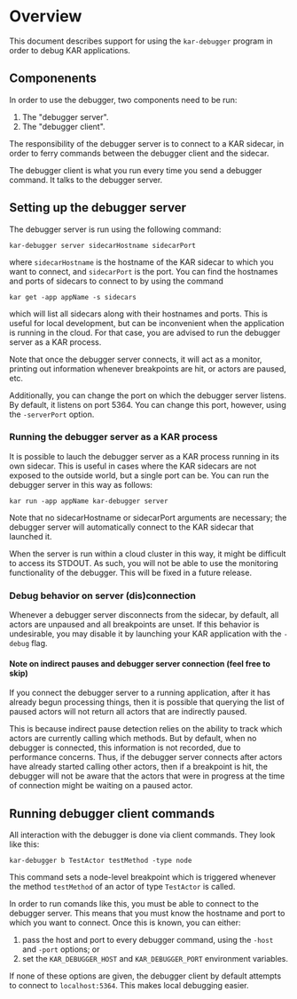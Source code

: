 <!--
# Copyright IBM Corporation 2022
#
# Licensed under the Apache License, Version 2.0 (the "License");
# you may not use this file except in compliance with the License.
# You may obtain a copy of the License at
#
#     http://www.apache.org/licenses/LICENSE-2.0
#
# Unless required by applicable law or agreed to in writing, software
# distributed under the License is distributed on an "AS IS" BASIS,
# WITHOUT WARRANTIES OR CONDITIONS OF ANY KIND, either express or implied.
# See the License for the specific language governing permissions and
# limitations under the License.
-->

# Overview

This document describes support for using the `kar-debugger` program in
order to debug KAR applications.

## Componenents

In order to use the debugger, two components need to be run:

1. The "debugger server".
2. The "debugger client".

The responsibility of the debugger server is to connect to a KAR sidecar,
in order to ferry commands between the debugger client and the sidecar.

The debugger client is what you run every time you send a debugger command.
It talks to the debugger server.

## Setting up the debugger server

The debugger server is run using the following command:

```shell
kar-debugger server sidecarHostname sidecarPort
```

where `sidecarHostname` is the hostname of the KAR sidecar to which you want
to connect, and `sidecarPort` is the port. You can find the hostnames and ports
of sidecars to connect to by using the command

```shell
kar get -app appName -s sidecars
```

which will list all sidecars along with their hostnames and ports. This is useful
for local development, but can be inconvenient when the application is running
in the cloud. For that case, you are advised to run the debugger server as a KAR
process.

Note that once the debugger server connects, it will act as a monitor, printing
out information whenever breakpoints are hit, or actors are paused, etc.

Additionally, you can change the port on which the debugger server listens.
By default, it listens on port 5364. You can change this port, however, using the
`-serverPort` option.

### Running the debugger server as a KAR process

It is possible to lauch the debugger server as a KAR process running in its own
sidecar. This is useful in cases where the KAR sidecars are not exposed to the
outside world, but a single port can be. You can run the debugger server in this
way as follows:

```shell
kar run -app appName kar-debugger server
```

Note that no sidecarHostname or sidecarPort arguments are necessary; the
debugger server will automatically connect to the KAR sidecar that launched it.

When the server is run within a cloud cluster in this way, it might be difficult
to access its STDOUT. As such, you will not be able to use the monitoring
functionality of the debugger. This will be fixed in a future release.

### Debug behavior on server (dis)connection
Whenever a debugger server disconnects from the sidecar, by default, all actors
are unpaused and all breakpoints are unset. If this behavior is undesirable, you
may disable it by launching your KAR application with the `-debug` flag.

#### Note on indirect pauses and debugger server connection (feel free to skip)

If you connect the debugger server to a running application, after
it has already begun processing things, then it is possible that querying the list
of paused actors will not return all actors that are indirectly paused.

This is because indirect pause detection relies on the ability to track which
actors are currently calling which methods. But by default, when no debugger is
connected, this information is not recorded, due to performance concerns. Thus, if
the debugger server connects after actors have already started calling other actors,
then if a breakpoint is hit, the debugger will not be aware that the actors that
were in progress at the time of connection might be waiting on a paused actor.

## Running debugger client commands

All interaction with the debugger is done via client commands. They look like
this:

```shell
kar-debugger b TestActor testMethod -type node
```

This command sets a node-level breakpoint which is triggered whenever the
method `testMethod` of an actor of type `TestActor` is called.

In order to run comands like this, you must be able to connect to the
debugger server. This means that you must know the hostname and port to which 
you want to connect. Once this is known, you can either:

1. pass the host and port to every debugger command, using the `-host` and
`-port` options; or
2. set the `KAR_DEBUGGER_HOST` and `KAR_DEBUGGER_PORT` environment variables.

If none of these options are given, the debugger client by default attempts to
connect to `localhost:5364`. This makes local debugging easier.
